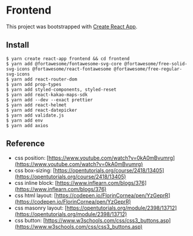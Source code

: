# Frontend

This project was bootstrapped with [Create React App](https://github.com/facebook/create-react-app).

## Install
```
$ yarn create react-app frontend && cd frontend
$ yarn add @fortawesome/fontawesome-svg-core @fortawesome/free-solid-svg-icons @fortawesome/react-fontawesome @fortawesome/free-regular-svg-icons
$ yarn add react-router-dom
$ yarn add prop-types
$ yarn add styled-components, styled-reset
$ yarn add react-kakao-maps-sdk
$ yarn add --dev --exact prettier
$ yarn add react-helmet
$ yarn add react-datepicker
$ yarn add validate.js
$ yarn add env
$ yarn add axios
```

## Reference
- css position: [https://www.youtube.com/watch?v=0kA0mBvumrg](https://www.youtube.com/watch?v=0kA0mBvumrg)
- css box-sizing: [https://opentutorials.org/course/2418/13405](https://opentutorials.org/course/2418/13405)
- css inline block: [https://www.inflearn.com/blogs/376](https://www.inflearn.com/blogs/376)
- css html layout: [https://codepen.io/FlorinCornea/pen/YzGeprR](https://codepen.io/FlorinCornea/pen/YzGeprR)
- css masonry layout: [https://opentutorials.org/module/2398/13712](https://opentutorials.org/module/2398/13712)
- css button: [https://www.w3schools.com/css/css3_buttons.asp](https://www.w3schools.com/css/css3_buttons.asp)